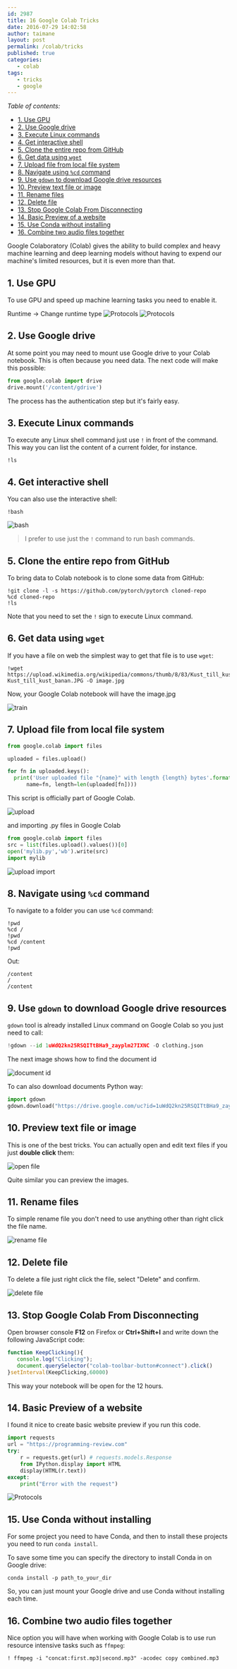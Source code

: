 ```yaml
---
id: 2987
title: 16 Google Colab Tricks
date: 2016-07-29 14:02:58
author: taimane
layout: post
permalink: /colab/tricks
published: true
categories:
   - colab
tags:
   - tricks
   - google
---
```

_Table of contents:_
- [1. Use GPU](#1-use-gpu)
- [2. Use Google drive](#2-use-google-drive)
- [3. Execute Linux commands](#3-execute-linux-commands)
- [4. Get interactive shell](#4-get-interactive-shell)
- [5. Clone the entire repo from GitHub](#5-clone-the-entire-repo-from-github)
- [6. Get data using `wget`](#6-get-data-using-wget)
- [7. Upload file from local file system](#7-upload-file-from-local-file-system)
- [8. Navigate using `%cd` command](#8-navigate-using-cd-command)
- [9. Use `gdown` to download Google drive resources](#9-use-gdown-to-download-google-drive-resources)
- [10. Preview text file or image](#10-preview-text-file-or-image)
- [11. Rename files](#11-rename-files)
- [12. Delete file](#12-delete-file)
- [13. Stop Google Colab From Disconnecting](#13-stop-google-colab-from-disconnecting)
- [14. Basic Preview of a website](#14-basic-preview-of-a-website)
- [15. Use Conda without installing](#15-use-conda-without-installing)
- [16. Combine two audio files together](#16-combine-two-audio-files-together)


Google Colaboratory (Colab) gives the ability to build complex and heavy machine learning and deep learning models without having to expend our machine's limited resources, but it is even more than that.

## 1. Use GPU

To use GPU and speed up machine learning tasks you need to enable it.

Runtime -> Change runtime type
![Protocols](/wp-content/uploads/2020/12/runtime.png)
![Protocols](/wp-content/uploads/2020/12/gpu.png)



## 2. Use Google drive

At some point you may need to mount use Google drive to your Colab notebook. This is often because you need data. The next code will make this possible:

```python
from google.colab import drive
drive.mount('/content/gdrive')
```
The process has the authentication step but it's fairly easy.


## 3. Execute Linux commands

To execute any Linux shell command just use `!` in front of the command. This way you can list the content of a current folder, for instance.

```
!ls
```

## 4. Get interactive shell

You can also use the interactive shell:

```
!bash
```

![bash](/wp-content/uploads/2020/12/bash.png)

> I prefer to use just the `!` command to run bash commands.



## 5. Clone the entire repo from GitHub

To bring data to Colab notebook is to clone some data from GitHub:

```
!git clone -l -s https://github.com/pytorch/pytorch cloned-repo
%cd cloned-repo
!ls
```

Note that you need to set the `!` sign to execute Linux command.

## 6. Get data using `wget`

If you have a file on web the simplest way to get that file is to use `wget`:

```
!wget https://upload.wikimedia.org/wikipedia/commons/thumb/8/83/Kust_till_kust_banan.JPG/1200px-Kust_till_kust_banan.JPG -O image.jpg
```
Now, your Google Colab notebook will have the image.jpg

![train](/wp-content/uploads/2020/12/train.png)


## 7. Upload file from local file system

```python
from google.colab import files

uploaded = files.upload()

for fn in uploaded.keys():
  print('User uploaded file "{name}" with length {length} bytes'.format(
      name=fn, length=len(uploaded[fn])))
```
This script is officially part of Google Colab.

![upload](/wp-content/uploads/2020/12/upload.png)

and importing .py files in Google Colab

```python
from google.colab import files
src = list(files.upload().values())[0]
open('mylib.py','wb').write(src)
import mylib
```

![upload import](/wp-content/uploads/2020/12/upload-import.png)

## 8. Navigate using `%cd` command

To navigate to a folder you can use `%cd` command: 

```
!pwd
%cd /
!pwd
%cd /content
!pwd
```

Out:
```
/content
/
/content
```


## 9. Use `gdown` to download Google drive resources

`gdown` tool is already installed Linux command on Google Colab so you just need to call:

```python
!gdown --id 1uWdQ2kn25RSQITtBHa9_zayplm27IXNC -O clothing.json
```
The next image shows how to find the document id

![document id](/wp-content/uploads/2020/12/document-id.png)


To can also download documents Python way:

```python
import gdown
gdown.download("https://drive.google.com/uc?id=1uWdQ2kn25RSQITtBHa9_zayplm27IXNC", output="cloting.json", quiet=True)
```


## 10. Preview text file or image

This is one of the best tricks. You can actually open and edit text files if you just **double click** them:

![open file](/wp-content/uploads/2020/12/dbl.png)

Quite similar you can preview the images.

## 11. Rename files

To simple rename file you don't need to use anything other than right click the file name.

![rename file](/wp-content/uploads/2020/12/rename.png)



## 12. Delete file

To delete a file just right click the file, select "Delete" and confirm.

![delete file](/wp-content/uploads/2020/12/delete.png)


## 13. Stop Google Colab From Disconnecting

Open browser console **F12** on Firefox or **Ctrl+Shift+I** and write down the following JavaScript code:

```js
function KeepClicking(){
   console.log("Clicking");
   document.querySelector("colab-toolbar-button#connect").click()
}setInterval(KeepClicking,60000)
```
This way your notebook will be open for the 12 hours.


## 14. Basic Preview of a website

I found it nice to create basic website preview if you run this code.

```python
import requests
url = "https://programming-review.com"
try:
    r = requests.get(url) # requests.models.Response
    from IPython.display import HTML
    display(HTML(r.text))
except:
    print("Error with the request")
```

![Protocols](/wp-content/uploads/2020/12/website.png)


## 15. Use Conda without installing

For some project you need to have Conda, and then to install these projects you need to run `conda install`.

To save some time you can specify the directory to install Conda in on Google drive:

```
conda install -p path_to_your_dir
```
So, you can just mount your Google drive and use Conda without installing each time.


## 16. Combine two audio files together

Nice option you will have when working with Google Colab is to use run resource intensive tasks such as `ffmpeg`:

```
! ffmpeg -i "concat:first.mp3|second.mp3" -acodec copy combined.mp3
```





